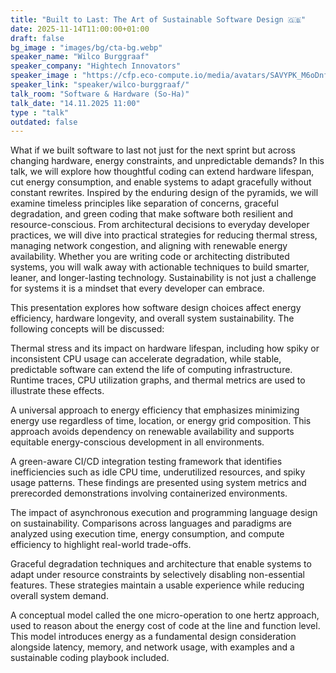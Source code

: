 ```yaml
---
title: "Built to Last: The Art of Sustainable Software Design 🇬🇧"
date: 2025-11-14T11:00:00+01:00
draft: false
bg_image : "images/bg/cta-bg.webp"
speaker_name: "Wilco Burggraaf"
speaker_company: "Hightech Innovators"
speaker_image : "https://cfp.eco-compute.io/media/avatars/SAVYPK_M6oDnfV.jpg"
speaker_link: "speaker/wilco-burggraaf/"
talk_room: "Software & Hardware (So-Ha)"
talk_date: "14.11.2025 11:00"
type : "talk"
outdated: false
---
```


What if we built software to last not just for the next sprint but across changing hardware, energy constraints, and unpredictable demands? In this talk, we will explore how thoughtful coding can extend hardware lifespan, cut energy consumption, and enable systems to adapt gracefully without constant rewrites. Inspired by the enduring design of the pyramids, we will examine timeless principles like separation of concerns, graceful degradation, and green coding that make software both resilient and resource-conscious. From architectural decisions to everyday developer practices, we will dive into practical strategies for reducing thermal stress, managing network congestion, and aligning with renewable energy availability. Whether you are writing code or architecting distributed systems, you will walk away with actionable techniques to build smarter, leaner, and longer-lasting technology. Sustainability is not just a challenge for systems it is a mindset that every developer can embrace.

This presentation explores how software design choices affect energy efficiency, hardware longevity, and overall system sustainability. The following concepts will be discussed:

Thermal stress and its impact on hardware lifespan, including how spiky or inconsistent CPU usage can accelerate degradation, while stable, predictable software can extend the life of computing infrastructure. Runtime traces, CPU utilization graphs, and thermal metrics are used to illustrate these effects.

A universal approach to energy efficiency that emphasizes minimizing energy use regardless of time, location, or energy grid composition. This approach avoids dependency on renewable availability and supports equitable energy-conscious development in all environments.

A green-aware CI/CD integration testing framework that identifies inefficiencies such as idle CPU time, underutilized resources, and spiky usage patterns. These findings are presented using system metrics and prerecorded demonstrations involving containerized environments.

The impact of asynchronous execution and programming language design on sustainability. Comparisons across languages and paradigms are analyzed using execution time, energy consumption, and compute efficiency to highlight real-world trade-offs.

Graceful degradation techniques and architecture that enable systems to adapt under resource constraints by selectively disabling non-essential features. These strategies maintain a usable experience while reducing overall system demand.

A conceptual model called the one micro-operation to one hertz approach, used to reason about the energy cost of code at the line and function level. This model introduces energy as a fundamental design consideration alongside latency, memory, and network usage, with examples and a sustainable coding playbook included.
